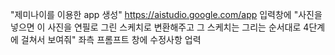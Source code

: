 "제미나이를 이용한 app 생성"
https://aistudio.google.com/app
입력창에 "사진을 넣으면 이 사진을 연필로 그린 스케치로 변환해주고 그 스케치는 그리는 순서대로 4단계에 걸쳐서 보여줘"
좌측 프롬프트 창에 수정사항 업력
